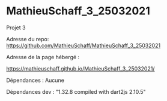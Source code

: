 # MathieuSchaff_3_25032021
Projet 3 

Adresse du repo: 
https://github.com/MathieuSchaff/MathieuSchaff_3_25032021

Adresse de la page hébergé : 

https://mathieuschaff.github.io/MathieuSchaff_3_25032021/

Dépendances : Aucune 

Dépendances dev : "1.32.8 compiled with dart2js 2.10.5"  
